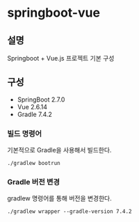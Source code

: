# springboot-vue

## 설명

Springboot + Vue.js 프로젝트 기본 구성

## 구성

* SpringBoot 2.7.0
* Vue 2.6.14
* Gradle 7.4.2

### 빌드 명령어

기본적으로 Gradle을 사용해서 빌드한다.

```
./gradlew bootrun
```

### Gradle 버전 변경

gradlew 명령어를 통해 버전을 변경한다.

```
./gradlew wrapper --gradle-version 7.4.2
```